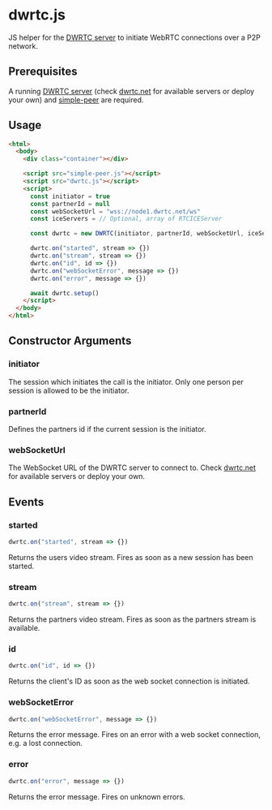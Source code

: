 # dwrtc.js

JS helper for the [DWRTC server](https://github.com/dwrtc/dwrtc) to initiate WebRTC connections over a P2P network.

## Prerequisites

A running [DWRTC server](https://github.com/dwrtc/dwrtc) (check [dwrtc.net](https://dwrtc.net) for available servers or deploy your own) and [simple-peer](https://github.com/feross/simple-peer) are required.

## Usage

```html
<html>
  <body>
    <div class="container"></div>

    <script src="simple-peer.js"></script>
    <script src="dwrtc.js"></script>
    <script>
      const initiator = true
      const partnerId = null
      const webSocketUrl = "wss://node1.dwrtc.net/ws"
      const iceServers = // Optional, array of RTCICEServer

      const dwrtc = new DWRTC(initiator, partnerId, webSocketUrl, iceServers)

      dwrtc.on("started", stream => {})
      dwrtc.on("stream", stream => {})
      dwrtc.on("id", id => {})
      dwrtc.on("webSocketError", message => {})
      dwrtc.on("error", message => {})

      await dwrtc.setup()
    </script>
  </body>
</html>
```

## Constructor Arguments

### initiator

The session which initiates the call is the initiator. Only one person per session is allowed to be the initiator.

### partnerId

Defines the partners id if the current session is the initiator.

### webSocketUrl

The WebSocket URL of the DWRTC server to connect to. Check [dwrtc.net](dwrtc.net) for available servers or deploy your own.

## Events

### started

```js
dwrtc.on("started", stream => {})
```

Returns the users video stream. Fires as soon as a new session has been started.

### stream

```js
dwrtc.on("stream", stream => {})
```

Returns the partners video stream. Fires as soon as the partners stream is available.

### id

```js
dwrtc.on("id", id => {})
```

Returns the client's ID as soon as the web socket connection is initiated.

### webSocketError

```js
dwrtc.on("webSocketError", message => {})
```

Returns the error message. Fires on an error with a web socket connection, e.g. a lost connection.

### error

```js
dwrtc.on("error", message => {})
```

Returns the error message. Fires on unknown errors.
